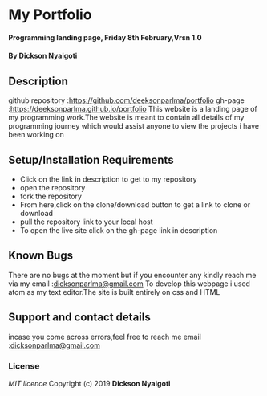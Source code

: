 # My Portfolio
#### Programming landing page, Friday 8th February,Vrsn 1.0
#### By **Dickson Nyaigoti**
## Description
github repository :https://github.com/deeksonparlma/portfolio
gh-page :https://deeksonparlma.github.io/portfolio
This website is a landing page of my programming work.The website is meant to contain all details of my programming journey which would assist anyone to view the projects i have been working on 
## Setup/Installation Requirements
* Click on the link in description to get to my repository
* open the repository
* fork the repository
* From here,click on the clone/download button to get a link to clone or download
* pull the repository link to your local host
* To open the live site click on the gh-page link in description
## Known Bugs
There are no bugs at the moment but if you encounter any kindly reach me via my email :dicksonparlma@gmail.com 
 To develop this webpage i used atom as my text editor.The site is built entirely on css and HTML 
## Support and contact details
 incase you come across errors,feel free to reach me
email :dicksonparlma@gmail.com
### License
*MIT licence*
Copyright (c) 2019 **Dickson Nyaigoti**
